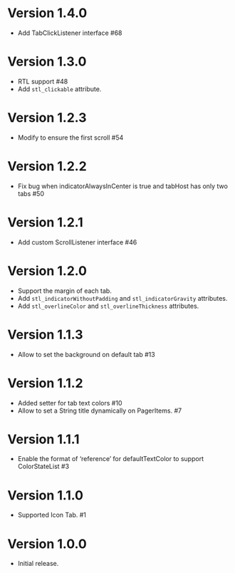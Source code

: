 # Version 1.4.0

* Add TabClickListener interface #68

# Version 1.3.0

* RTL support #48
* Add `stl_clickable` attribute.

# Version 1.2.3

* Modify to ensure the first scroll #54

# Version 1.2.2

* Fix bug when indicatorAlwaysInCenter is true and tabHost has only two tabs #50

# Version 1.2.1

* Add custom ScrollListener interface #46

# Version 1.2.0

* Support the margin of each tab.
* Add `stl_indicatorWithoutPadding` and `stl_indicatorGravity` attributes.
* Add `stl_overlineColor` and `stl_overlineThickness` attributes.

# Version 1.1.3

* Allow to set the background on default tab #13

# Version 1.1.2

* Added setter for tab text colors #10
* Allow to set a String title dynamically on PagerItems. #7

# Version 1.1.1

* Enable the format of ‘reference’ for defaultTextColor to support ColorStateList #3

# Version 1.1.0

* Supported Icon Tab. #1


# Version 1.0.0

* Initial release.
